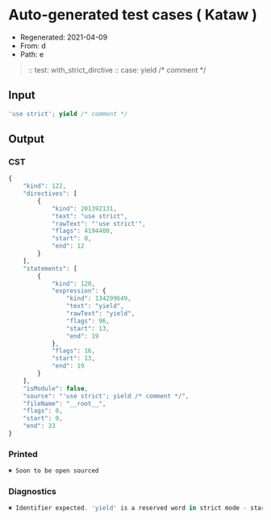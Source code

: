 # Auto-generated test cases ( Kataw )
- Regenerated: 2021-04-09
- From: d
- Path: e
> :: test: with_strict_dirctive
> :: case: yield /* comment */
## Input

`````js
'use strict'; yield /* comment */
`````

## Output

### CST

```javascript
{
    "kind": 122,
    "directives": [
        {
            "kind": 201392131,
            "text": "use strict",
            "rawText": "'use strict'",
            "flags": 4194400,
            "start": 0,
            "end": 12
        }
    ],
    "statements": [
        {
            "kind": 120,
            "expression": {
                "kind": 134299649,
                "text": "yield",
                "rawText": "yield",
                "flags": 96,
                "start": 13,
                "end": 19
            },
            "flags": 16,
            "start": 13,
            "end": 19
        }
    ],
    "isModule": false,
    "source": "'use strict'; yield /* comment */",
    "fileName": "__root__",
    "flags": 0,
    "start": 0,
    "end": 33
}
```

### Printed

```javascript
✖ Soon to be open sourced
```

### Diagnostics

```javascript
✖ Identifier expected. 'yield' is a reserved word in strict mode - start: 13, end: 19

```

